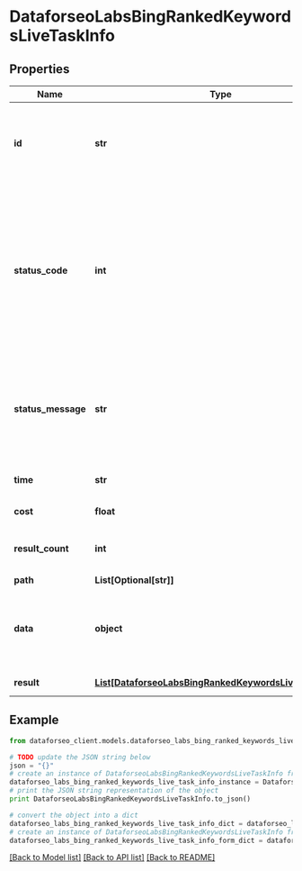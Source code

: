 # DataforseoLabsBingRankedKeywordsLiveTaskInfo


## Properties

Name | Type | Description | Notes
------------ | ------------- | ------------- | -------------
**id** | **str** | task identifier unique task identifier in our system in the UUID format | [optional] 
**status_code** | **int** | status code of the task generated by DataForSEO, can be within the following range: 10000-60000 you can find the full list of the response codes here | [optional] 
**status_message** | **str** | informational message of the task you can find the full list of general informational messages here | [optional] 
**time** | **str** | execution time, seconds | [optional] 
**cost** | **float** | total tasks cost, USD | [optional] 
**result_count** | **int** | number of elements in the result array | [optional] 
**path** | **List[Optional[str]]** | URL path | [optional] 
**data** | **object** | contains the same parameters that you specified in the POST request | [optional] 
**result** | [**List[DataforseoLabsBingRankedKeywordsLiveResultInfo]**](DataforseoLabsBingRankedKeywordsLiveResultInfo.md) | array of results | [optional] 

## Example

```python
from dataforseo_client.models.dataforseo_labs_bing_ranked_keywords_live_task_info import DataforseoLabsBingRankedKeywordsLiveTaskInfo

# TODO update the JSON string below
json = "{}"
# create an instance of DataforseoLabsBingRankedKeywordsLiveTaskInfo from a JSON string
dataforseo_labs_bing_ranked_keywords_live_task_info_instance = DataforseoLabsBingRankedKeywordsLiveTaskInfo.from_json(json)
# print the JSON string representation of the object
print DataforseoLabsBingRankedKeywordsLiveTaskInfo.to_json()

# convert the object into a dict
dataforseo_labs_bing_ranked_keywords_live_task_info_dict = dataforseo_labs_bing_ranked_keywords_live_task_info_instance.to_dict()
# create an instance of DataforseoLabsBingRankedKeywordsLiveTaskInfo from a dict
dataforseo_labs_bing_ranked_keywords_live_task_info_form_dict = dataforseo_labs_bing_ranked_keywords_live_task_info.from_dict(dataforseo_labs_bing_ranked_keywords_live_task_info_dict)
```
[[Back to Model list]](../README.md#documentation-for-models) [[Back to API list]](../README.md#documentation-for-api-endpoints) [[Back to README]](../README.md)


